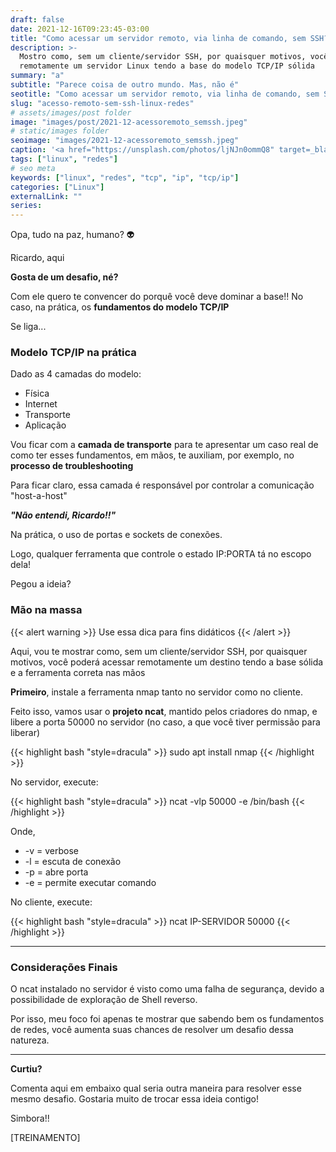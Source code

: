 ```yaml
---
draft: false
date: 2021-12-16T09:23:45-03:00
title: "Como acessar um servidor remoto, via linha de comando, sem SSH?"
description: >-
  Mostro como, sem um cliente/servidor SSH, por quaisquer motivos, você pode acessar 
  remotamente um servidor Linux tendo a base do modelo TCP/IP sólida
summary: "a"
subtitle: "Parece coisa de outro mundo. Mas, não é"
seotitle: "Como acessar um servidor remoto, via linha de comando, sem SSH?"
slug: "acesso-remoto-sem-ssh-linux-redes"
# assets/images/post folder
image: "images/post/2021-12-acessoremoto_semssh.jpeg"
# static/images folder
seoimage: "images/2021-12-acessoremoto_semssh.jpeg"
caption: '<a href="https://unsplash.com/photos/ljNJn0ommQ8" target=_blank">Photo by Stephen Leonardi</a>'
tags: ["linux", "redes"]
# seo meta
keywords: ["linux", "redes", "tcp", "ip", "tcp/ip"]
categories: ["Linux"]
externalLink: ""
series:
---
```


Opa, tudo na paz, humano? 👽

Ricardo, aqui

**Gosta de um desafio, né?**

Com ele quero te convencer do porquê você deve dominar a base!! No caso, na prática, os **fundamentos do modelo TCP/IP**

Se liga...

### Modelo TCP/IP na prática

Dado as 4 camadas do modelo:

- Física
- Internet
- Transporte
- Aplicação

Vou ficar com a **camada de transporte** para te apresentar um caso real de como ter esses fundamentos, em mãos, 
te auxiliam, por exemplo, no **processo de troubleshooting**

Para ficar claro, essa camada é responsável por controlar a comunicação "host-a-host"

***"Não entendi, Ricardo!!"***

Na prática, o uso de portas e sockets de conexões. 

Logo, qualquer ferramenta que controle o estado IP:PORTA tá no escopo dela!

Pegou a ideia?

### Mão na massa

{{< alert warning >}}
Use essa dica para fins didáticos
{{< /alert >}}

Aqui, vou te mostrar como, sem um cliente/servidor SSH, por quaisquer motivos, você poderá acessar remotamente um destino tendo a base sólida e a ferramenta correta nas mãos

**Primeiro**, instale a ferramenta nmap tanto no servidor como no cliente.

Feito isso, vamos usar o **projeto ncat**, mantido pelos criadores do nmap, e libere a porta 50000 no servidor 
(no caso, a que você tiver permissão para liberar)

{{< highlight bash "style=dracula" >}}
sudo apt install nmap
{{< /highlight >}}

No servidor, execute:

{{< highlight bash "style=dracula" >}}
ncat -vlp 50000 -e /bin/bash
{{< /highlight >}}

Onde,

- -v = verbose
- -l = escuta de conexão 
- -p = abre porta
- -e = permite executar comando

No cliente, execute:

{{< highlight bash "style=dracula" >}}
ncat IP-SERVIDOR 50000
{{< /highlight >}}

---

### Considerações Finais

O ncat instalado no servidor é visto como uma falha de segurança, devido a possibilidade de exploração de Shell reverso. 

Por isso, meu foco foi apenas te mostrar que sabendo bem os fundamentos de redes, você aumenta suas chances de resolver um desafio dessa natureza.

----

**Curtiu?**

Comenta aqui em embaixo qual seria outra maneira para resolver esse mesmo desafio. Gostaria muito de trocar essa ideia contigo!

Simbora!!

[TREINAMENTO]
